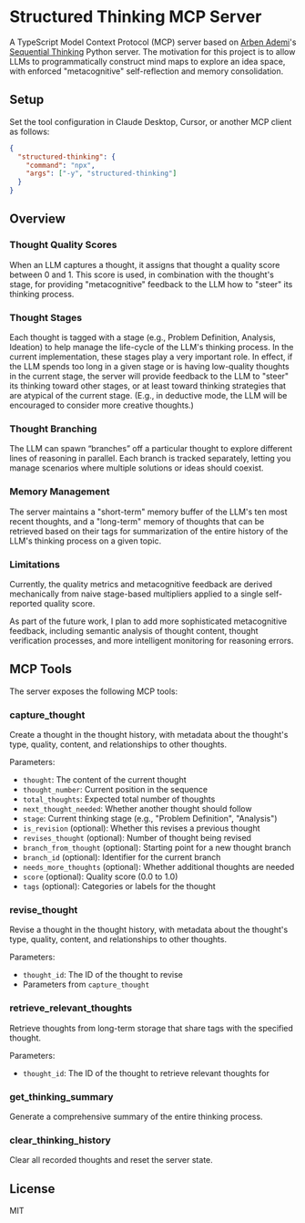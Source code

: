 # Structured Thinking MCP Server

A TypeScript Model Context Protocol (MCP) server based on [Arben Ademi](https://github.com/arben-adm)'s [Sequential Thinking](https://github.com/arben-adm/mcp-sequential-thinking) Python server. The motivation for this project is to allow LLMs to programmatically construct mind maps to explore an idea space, with enforced "metacognitive" self-reflection and memory consolidation.

## Setup

Set the tool configuration in Claude Desktop, Cursor, or another MCP client as follows:

```json
{
  "structured-thinking": {
    "command": "npx",
    "args": ["-y", "structured-thinking"]
  }
}
```

## Overview

### Thought Quality Scores

When an LLM captures a thought, it assigns that thought a quality score between 0 and 1. This score is used, in combination with the thought's stage, for providing "metacognitive" feedback to the LLM how to "steer" its thinking process.

### Thought Stages

Each thought is tagged with a stage (e.g., Problem Definition, Analysis, Ideation) to help manage the life-cycle of the LLM's thinking process. In the current implementation, these stages play a very important role. In effect, if the LLM spends too long in a given stage or is having low-quality thoughts in the current stage, the server will provide feedback to the LLM to "steer" its thinking toward other stages, or at least toward thinking strategies that are atypical of the current stage. (E.g., in deductive mode, the LLM will be encouraged to consider more creative thoughts.)

### Thought Branching

The LLM can spawn “branches” off a particular thought to explore different lines of reasoning in parallel. Each branch is tracked separately, letting you manage scenarios where multiple solutions or ideas should coexist.

### Memory Management

The server maintains a "short-term" memory buffer of the LLM's ten most recent thoughts, and a "long-term" memory of thoughts that can be retrieved based on their tags for summarization of the entire history of the LLM's thinking process on a given topic.

### Limitations

Currently, the quality metrics and metacognitive feedback are derived mechanically from naive stage-based multipliers applied to a single self-reported quality score.

As part of the future work, I plan to add more sophisticated metacognitive feedback, including semantic analysis of thought content, thought verification processes, and more intelligent monitoring for reasoning errors.

## MCP Tools

The server exposes the following MCP tools:

### capture_thought

Create a thought in the thought history, with metadata about the thought's type, quality, content, and relationships to other thoughts.

Parameters:
- `thought`: The content of the current thought
- `thought_number`: Current position in the sequence
- `total_thoughts`: Expected total number of thoughts
- `next_thought_needed`: Whether another thought should follow
- `stage`: Current thinking stage (e.g., "Problem Definition", "Analysis")
- `is_revision` (optional): Whether this revises a previous thought
- `revises_thought` (optional): Number of thought being revised
- `branch_from_thought` (optional): Starting point for a new thought branch
- `branch_id` (optional): Identifier for the current branch
- `needs_more_thoughts` (optional): Whether additional thoughts are needed
- `score` (optional): Quality score (0.0 to 1.0)
- `tags` (optional): Categories or labels for the thought

### revise_thought

Revise a thought in the thought history, with metadata about the thought's type, quality, content, and relationships to other thoughts.

Parameters:
- `thought_id`: The ID of the thought to revise
- Parameters from `capture_thought`

### retrieve_relevant_thoughts

Retrieve thoughts from long-term storage that share tags with the specified thought.

Parameters:
- `thought_id`: The ID of the thought to retrieve relevant thoughts for

### get_thinking_summary

Generate a comprehensive summary of the entire thinking process.

### clear_thinking_history

Clear all recorded thoughts and reset the server state.

## License

MIT
